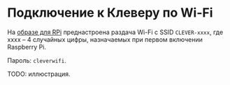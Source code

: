 Подключение к Клеверу по Wi-Fi
===

На [образе для RPi](/docs/microsd_images.md) преднастроена раздача Wi-Fi с SSID `CLEVER-xxxx`, где xxxx – 4 случайных цифры, назначаемых при первом включении Raspberry Pi.

Пароль: `cleverwifi`.

TODO: иллюстрация.
